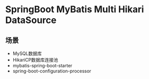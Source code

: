 # SpringBoot MyBatis Multi Hikari DataSource

## 场景

- MySQL数据库
- HikariCP数据库连接池  
- mybatis-spring-boot-starter
- spring-boot-configuration-processor